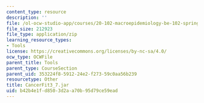 ```yaml
---
content_type: resource
description: ''
file: /ol-ocw-studio-app/courses/20-102-macroepidemiology-be-102-spring-2005/b42b4e1fd8503d2aa70b95d79ce59ead_CancerFit3_7.jar
file_size: 212923
file_type: application/zip
learning_resource_types:
- Tools
license: https://creativecommons.org/licenses/by-nc-sa/4.0/
ocw_type: OCWFile
parent_title: Tools
parent_type: CourseSection
parent_uid: 353224f8-5912-24e2-f273-59c0aa56b239
resourcetype: Other
title: CancerFit3_7.jar
uid: b42b4e1f-d850-3d2a-a70b-95d79ce59ead
---
```

